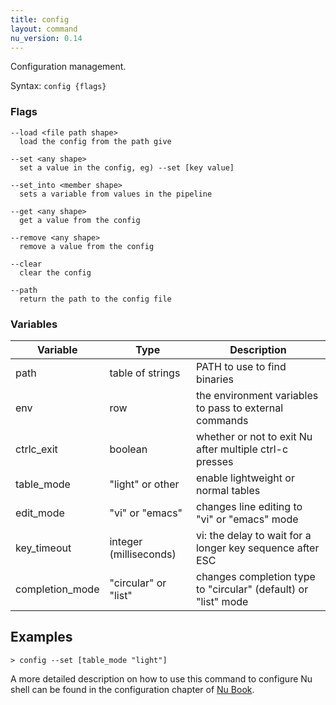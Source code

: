 ```yaml
---
title: config
layout: command
nu_version: 0.14
---
```


Configuration management.

Syntax: `config {flags}`

### Flags

    --load <file path shape>
      load the config from the path give

    --set <any shape>
      set a value in the config, eg) --set [key value]

    --set_into <member shape>
      sets a variable from values in the pipeline

    --get <any shape>
      get a value from the config

    --remove <any shape>
      remove a value from the config

    --clear
      clear the config

    --path
      return the path to the config file

### Variables

| Variable        | Type                   | Description                                                    |
| --------------- | ---------------------- | -------------------------------------------------------------- |
| path            | table of strings       | PATH to use to find binaries                                   |
| env             | row                    | the environment variables to pass to external commands         |
| ctrlc_exit      | boolean                | whether or not to exit Nu after multiple ctrl-c presses        |
| table_mode      | "light" or other       | enable lightweight or normal tables                            |
| edit_mode       | "vi" or "emacs"        | changes line editing to "vi" or "emacs" mode                   |
| key_timeout     | integer (milliseconds) | vi: the delay to wait for a longer key sequence after ESC      |
| completion_mode | "circular" or "list"   | changes completion type to "circular" (default) or "list" mode |

## Examples

```shell
> config --set [table_mode "light"]
```

A more detailed description on how to use this command to configure Nu shell can be found in the configuration chapter of [Nu Book](https://www.nushell.sh/book/en/configuration.html).
